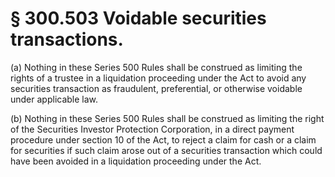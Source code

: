 # § 300.503   Voidable securities transactions.

(a) Nothing in these Series 500 Rules shall be construed as limiting the rights of a trustee in a liquidation proceeding under the Act to avoid any securities transaction as fraudulent, preferential, or otherwise voidable under applicable law. 


(b) Nothing in these Series 500 Rules shall be construed as limiting the right of the Securities Investor Protection Corporation, in a direct payment procedure under section 10 of the Act, to reject a claim for cash or a claim for securities if such claim arose out of a securities transaction which could have been avoided in a liquidation proceeding under the Act. 




